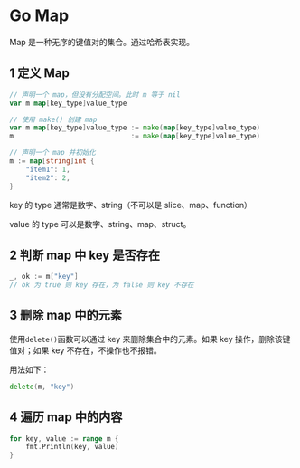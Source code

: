 # Go Map

Map 是一种无序的键值对的集合。通过哈希表实现。

## 1 定义 Map

```go
// 声明一个 map，但没有分配空间。此时 m 等于 nil
var m map[key_type]value_type

// 使用 make() 创建 map
var m map[key_type]value_type := make(map[key_type]value_type)
m                             := make(map[key_type]value_type)

// 声明一个 map 并初始化
m := map[string]int {
    "item1": 1,
    "item2": 2,
}
```

key 的 type 通常是数字、string（不可以是 slice、map、function）

value 的 type 可以是数字、string、map、struct。

## 2 判断 map 中 key 是否存在

```go
_, ok := m["key"]
// ok 为 true 则 key 存在，为 false 则 key 不存在
```

## 3 删除 map 中的元素

使用`delete()`函数可以通过 key 来删除集合中的元素。如果 key 操作，删除该键值对；如果 key 不存在，不操作也不报错。

用法如下：

```go
delete(m, "key")
```

## 4 遍历 map 中的内容

```go
for key, value := range m {
    fmt.Println(key, value)
}
```
